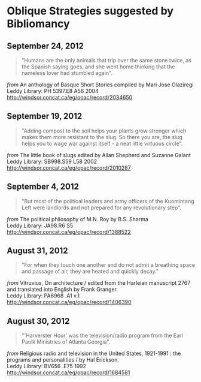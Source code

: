 # Oblique Strategies suggested by Bibliomancy

## September 24, 2012

>"Humans are the only animals that trip over the same stone twice, as the Spanish saying goes, and she went home thinking that the nameless lover had stumbled again".

_from_ An anthology of Basque Short Stories compiled by Mari Jose Olaziregi
Leddy Library: PH 5397.E8 A56 2004
http://windsor.concat.ca/eg/opac/record/2034650

## September 19, 2012
> "Adding compost to the soil helps your plants grow stronger which makes them more resistant to the slug. So there you are, the slug helps you to wage war against itself - a neat little virtuous circle".

_from_ The little book of slugs edited by Allan Shepherd and Suzanne Galant
Leddy Library: SB998.S59 L58 2002
http://windsor.concat.ca/eg/opac/record/2010287

## September 4, 2012
> "But most of the political leaders and army officers of the Kuomintang Left were landlords and not prepared for any revolutionary step".

_from_ The political philosophy of M.N. Roy by B.S. Sharma  
Leddy Library: JA98.R6 S5  
http://windsor.concat.ca/eg/opac/record/1388522  

## August 31, 2012

>"For when they touch one another and do not admit a breathing space and passage of air, they are heated and quickly decay."

_from_ Vitruvius, On architecture / edited from the Harleian manuscript 2767 and translated into English by Frank Granger.  
Leddy Library: PA6968 .A1 v.1  
http://windsor.concat.ca/eg/opac/record/1406390  

## August 30, 2012

>"'Harverster Hour' was the television/radio program from the Earl Paulk Ministries of Atlanta Georgia".

_from_ Religious radio and television in the United States, 1921-1991 : the programs and personalities / by Hal Erickson.  
Leddy Library: BV656 .E75 1992  
http://windsor.concat.ca/eg/opac/record/1684581  

